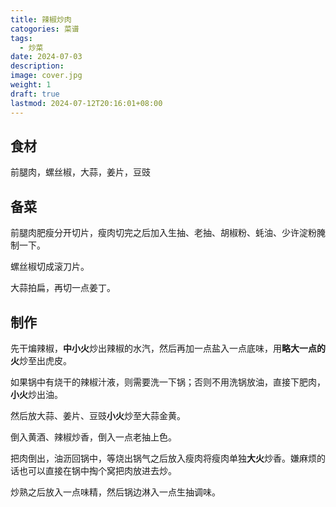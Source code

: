 ```yaml
---
title: 辣椒炒肉
catogories: 菜谱
tags:
  - 炒菜
date: 2024-07-03
description: 
image: cover.jpg
weight: 1
draft: true
lastmod: 2024-07-12T20:16:01+08:00
---
```



## 食材

前腿肉，螺丝椒，大蒜，姜片，豆豉

## 备菜

前腿肉肥瘦分开切片，瘦肉切完之后加入生抽、老抽、胡椒粉、蚝油、少许淀粉腌制一下。

螺丝椒切成滚刀片。

大蒜拍扁，再切一点姜丁。


## 制作

先干煸辣椒，**中小火**炒出辣椒的水汽，然后再加一点盐入一点底味，用**略大一点的火**炒至出虎皮。

如果锅中有烧干的辣椒汁液，则需要洗一下锅；否则不用洗锅放油，直接下肥肉，**小火**炒出油。

然后放大蒜、姜片、豆豉**小火**炒至大蒜金黄。

倒入黄酒、辣椒炒香，倒入一点老抽上色。

把肉倒出，油沥回锅中，等烧出锅气之后放入瘦肉将瘦肉单独**大火**炒香。嫌麻烦的话也可以直接在锅中掏个窝把肉放进去炒。

炒熟之后放入一点味精，然后锅边淋入一点生抽调味。



